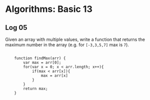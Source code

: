 # Algorithms: Basic 13

## Log 05

Given an array with multiple values, write a function that returns the maximum number in the array (e.g. for `[-3,3,5,7]` max is `7`).

```

    function findMax(arr) {
        var max = arr[0];
        for(var x = 0; x < arr.length; x++){
            if(max < arr[x]){
                max = arr[x]
            }
        }
        return max;
    }

```

<!--L|5-->
